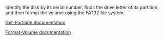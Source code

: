 Identify the disk by its serial number, finds the drive letter of its 
partition, and then format the volume using the FAT32 file system.

[Get-Partition documentation](https://learn.microsoft.com/en-us/powershell/module/storage/get-partition)

[Format-Volume documentation](https://learn.microsoft.com/en-us/powershell/module/storage/format-volume)